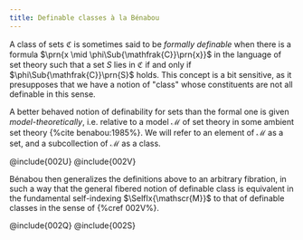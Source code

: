 ```yaml
---
title: Definable classes à la Bénabou
---
```


A class of sets $\mathfrak{C}$ is sometimes said to be *formally
definable* when there is a formula $\prn{x \mid
\phi\Sub{\mathfrak{C}}\prn{x}}$ in the language of set theory such that a
set $S$ lies in $\mathfrak{C}$ if and only if
$\phi\Sub{\mathfrak{C}}\prn{S}$ holds. This concept is a bit sensitive, as
it presupposes that we have a notion of "class" whose constituents are not
all definable in this sense.

A better behaved notion of definability for sets than the formal one is
given *model-theoretically*, i.e. relative to a model $\mathscr{M}$ of set
theory in some ambient set theory {%cite benabou:1985%}. We will refer to
an element of $\mathscr{M}$ as a set, and a subcollection of $\mathscr{M}$
as a class.

@include{002U}
@include{002V}

Bénabou then generalizes the definitions above to an arbitrary fibration,
in such a way that the general fibered notion of definable class is
equivalent in the fundamental self-indexing $\SelfIx{\mathscr{M}}$ to that of
definable classes in the sense of {%cref 002V%}.

@include{002Q}
@include{002S}
